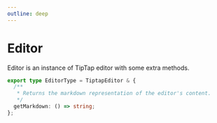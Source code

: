 ```yaml
---
outline: deep
---
```


# Editor

Editor is an instance of TipTap editor with some extra methods.

```ts
export type EditorType = TiptapEditor & {
  /**
   * Returns the markdown representation of the editor's content.
   */
  getMarkdown: () => string;
};
```
